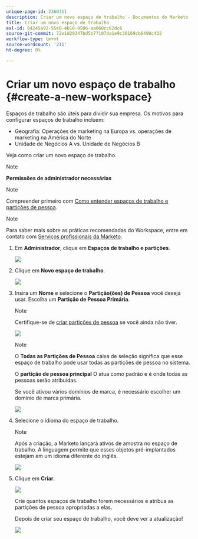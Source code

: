 ```yaml
---
unique-page-id: 2360311
description: Criar um novo espaço de trabalho - Documentos do Marketo - Documentação do produto
title: Criar um novo espaço de trabalho
exl-id: 04245a92-55e0-4b18-9506-aa060cc62dc6
source-git-commit: 72e1d29347bd5b77107da1e9c30169cb6490c432
workflow-type: tm+mt
source-wordcount: '211'
ht-degree: 0%

---
```


# Criar um novo espaço de trabalho {#create-a-new-workspace}

Espaços de trabalho são úteis para dividir sua empresa. Os motivos para configurar espaços de trabalho incluem:

* Geografia: Operações de marketing na Europa vs. operações de marketing na América do Norte
* Unidade de Negócios A vs. Unidade de Negócios B

Veja como criar um novo espaço de trabalho.

>[!NOTE]
>
>**Permissões de administrador necessárias**

>[!NOTE]
>
>Compreender primeiro com [Como entender espaços de trabalho e partições de pessoa](/help/marketo/product-docs/administration/workspaces-and-person-partitions/understanding-workspaces-and-person-partitions.md).

>[!NOTE]
>
>Para saber mais sobre as práticas recomendadas do Workspace, entre em contato com [Serviços profissionais da Marketo](mailto:services@marketo.com).

1. Em **Administrador**, clique em **Espaços de trabalho e partições**.

   ![](assets/image2014-9-17-11-3a59-3a11.png)

1. Clique em **Novo espaço de trabalho**.

   ![](assets/two-1.png)

1. Insira um **Nome** e selecione o **Partição(ões) de Pessoa** você deseja usar. Escolha um **Partição de Pessoa Primária**.

   >[!NOTE]
   >
   >Certifique-se de [criar partições de pessoa](/help/marketo/product-docs/administration/workspaces-and-person-partitions/create-a-person-partition.md) se você ainda não tiver.

   ![](assets/three-1.png)

   >[!NOTE]
   >
   >O **Todas as Partições de Pessoa** caixa de seleção significa que esse espaço de trabalho pode usar todas as partições de pessoa no sistema.
   >
   >O **partição de pessoa principal** O atua como padrão e é onde todas as pessoas serão atribuídas.

   Se você ativou vários domínios de marca, é necessário escolher um domínio de marca primária.

   ![](assets/four-1.png)

1. Selecione o idioma do espaço de trabalho.

   >[!NOTE]
   >
   >Após a criação, a Marketo lançará ativos de amostra no espaço de trabalho. A linguagem permite que esses objetos pré-implantados estejam em um idioma diferente do inglês.

   ![](assets/five.png)

1. Clique em **Criar**.

   ![](assets/six.png)

   Crie quantos espaços de trabalho forem necessários e atribua as partições de pessoa apropriadas a elas.

   Depois de criar seu espaço de trabalho, você deve ver a atualização!

   ![](assets/image2014-9-17-15-3a39-3a10.png)
